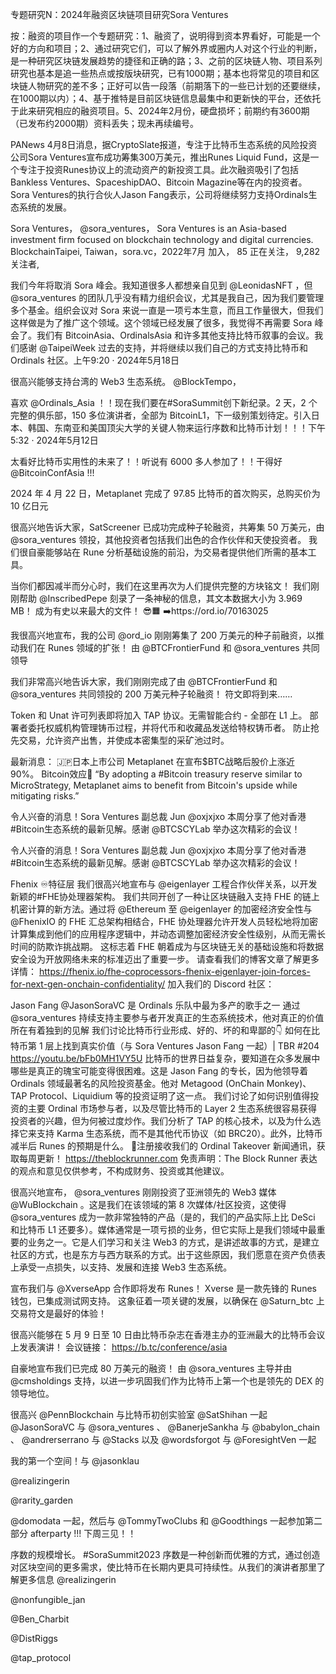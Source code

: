 专题研究N：2024年融资区块链项目研究Sora Ventures


按：融资的项目作一个专题研究：1、融资了，说明得到资本界看好，可能是一个好的方向和项目；2、通过研究它们，可以了解外界或圈内人对这个行业的判断，是一种研究区块链发展趋势的捷径和正确的路；3、之前的区块链人物、项目系列研究也基本是追一些热点或按版块研究，已有1000期；基本也将常见的项目和区块链人物研究的差不多；正好可以告一段落（前期落下的一些已计划的还要继续，在1000期以内）；4、基于推特是目前区块链信息最集中和更新快的平台，还依托于此来研究相应的融资项目。5、2024年2月份，硬盘损坏；前期约有3600期（已发布约2000期）资料丢失；现未再续编号。

PANews 4月8日消息，据CryptoSlate报道，专注于比特币生态系统的风险投资公司Sora Ventures宣布成功筹集300万美元，推出Runes Liquid Fund，这是一个专注于投资Runes协议上的流动资产的新投资工具。此次融资吸引了包括Bankless Ventures、SpaceshipDAO、Bitcoin Magazine等在内的投资者。Sora Ventures的执行合伙人Jason Fang表示，公司将继续努力支持Ordinals生态系统的发展。

Sora Ventures，
@sora_ventures，
Sora Ventures is an Asia-based investment firm focused on blockchain technology and digital currencies.
BlockchainTaipei, Taiwan，sora.vc，2022年7月 加入，
85 正在关注，
9,282 关注者,


我们今年将取消 Sora 峰会。我知道很多人都想亲自见到
@LeonidasNFT
 ，但
@sora_ventures
的团队几乎没有精力组织会议，尤其是我自己，因为我们要管理多个基金。组织会议对 Sora 来说一直是一项亏本生意，而且工作量很大，但我们这样做是为了推广这个领域。这个领域已经发展了很多，我觉得不再需要 Sora 峰会了。我们有 BitcoinAsia、OrdinalsAsia 和许多其他支持比特币叙事的会议。我们感谢
@TaipeiWeek
过去的支持，并将继续以我们自己的方式支持比特币和 Ordinals 社区。上午9:20 · 2024年5月18日

很高兴能够支持台湾的 Web3 生态系统。 
@BlockTempo，

喜欢
@Ordinals_Asia
 ！！现在我们要在#SoraSummit创下新纪录。2 天，2 个完整的俱乐部，150 多位演讲者，全部为 BitcoinL1，下一级别策划待定。引入日本、韩国、东南亚和美国顶尖大学的关键人物来运行序数和比特币计划！！！下午5:32 · 2024年5月12日

太看好比特币实用性的未来了！！听说有 6000 多人参加了！！干得好
@BitcoinConfAsia
 !!!

2024 年 4 月 22 日，Metaplanet 完成了 97.85 比特币的首次购买，总购买价为 10 亿日元

很高兴地告诉大家，SatScreener 已成功完成种子轮融资，共筹集 50 万美元，由
@sora_ventures
领投，其他投资者包括我们出色的合作伙伴和天使投资者。
我们很自豪能够站在 Rune 分析基础设施的前沿，为交易者提供他们所需的基本工具。

当你们都因减半而分心时，我们在这里再次为人们提供完整的方块铭文！
我们刚刚帮助
@InscribedPepe
刻录了一条神秘的信息，其文本数据大小为 3.969 MB！
成为有史以来最大的文件！ 😎🟧
➡️https://ord.io/70163025

我很高兴地宣布，我的公司
@ord_io
刚刚筹集了 200 万美元的种子前融资，以推动我们在 Runes 领域的扩张！
由
@BTCFrontierFund
和
@sora_ventures
共同领导

我们非常高兴地告诉大家，我们刚刚完成了由
@BTCFrontierFund
和
@sora_ventures
共同领投的 200 万美元种子轮融资！
符文即将到来……

Token 和 Unat 许可列表即将加入 TAP 协议。无需智能合约 - 全部在 L1 上。
部署者委托权威机构管理铸币过程，并将代币和收藏品发送给特权铸币者。
防止抢先交易，允许资产出售，并使成本密集型的​​采矿池过时。

最新消息： 🇯🇵日本上市公司 Metaplanet 在宣布$BTC战略后股价上涨近 90%。
Bitcoin效应🙌
“By adopting a #Bitcoin treasury reserve similar to MicroStrategy, Metaplanet aims to benefit from Bitcoin's upside while mitigating risks.”

令人兴奋的消息！Sora Ventures 副总裁 Jun 
@oxjxjxo
本周分享了他对香港#Bitcoin生态系统的最新见解。感谢
@BTCSCYLab
举办这次精彩的会议！

令人兴奋的消息！Sora Ventures 副总裁 Jun 
@oxjxjxo
本周分享了他对香港#Bitcoin生态系统的最新见解。感谢
@BTCSCYLab
举办这次精彩的会议！

Fhenix ♾特征层
我们很高兴地宣布与
@eigenlayer
工程合作伙伴关系，以开发新颖的#FHE协处理器架构。
我们共同开创了一种让区块链融入支持 FHE 的链上机密计算的新方法。通过将
@Ethereum
至
@eigenlayer
的加密经济安全性与
@FhenixIO
的 FHE 汇总架构相结合，FHE 协处理器允许开发人员轻松地将加密计算集成到他们的应用程序逻辑中，并动态调整加密经济安全性级别，从而无需长时间的防欺诈挑战期。
这标志着 FHE 朝着成为与区块链无关的基础设施和将数据安全设为开放网络未来的标准迈出了重要一步。
请查看我们的博客文章了解更多详情： https://fhenix.io/fhe-coprocessors-fhenix-eigenlayer-join-forces-for-next-gen-onchain-confidentiality/
加入我们的 Discord 社区：

Jason Fang 
@JasonSoraVC
是 Ordinals 乐队中最为多产的歌手之一
通过
@sora_ventures
持续支持主要参与者开发真正的生态系统技术，他对真正的价值所在有着独到的见解
我们讨论比特币行业形成、好的、坏的和卑鄙的👇
如何在比特币第 1 层上找到真实价值（与 Sora Ventures Jason Fang 一起）| TBR #204
https://youtu.be/bFb0MH1VY5U
比特币的世界日益复杂，要知道在众多发展中哪些是真正的瑰宝可能变得很困难。这是 Jason Fang 的专长，因为他领导着 Ordinals 领域最著名的风险投资基金。他对 Metagood (OnChain Monkey)、TAP Protocol、Liquidium 等的投资证明了这一点。
我们讨论了如何识别值得投资的主要 Ordinal 市场参与者，以及尽管比特币的 Layer 2 生态系统很容易获得投资者的兴趣，但为何被过度炒作。我们分析了 TAP 的核心技术，以及为什么选择它来支持 Karma 生态系统，而不是其他代币协议（如 BRC20）。此外，比特币减半后 Runes 的预期是什么。
🚀注册接收我们的 Ordinal Takeover 新闻通讯，获取每周更新！ https://theblockrunner.com
免责声明：The Block Runner 表达的观点和意见仅供参考，不构成财务、投资或其他建议。

很高兴地宣布， 
@sora_ventures
刚刚投资了亚洲领先的 Web3 媒体
@WuBlockchain
 。这是我们在该领域的第 8 次媒体/社区投资，这使得
@sora_ventures
成为一款非常独特的产品（是的，我们的产品实际上比 DeSci 和比特币 L1 还要多）。媒体通常是一项亏损的业务，但它实际上是我们领域中最重要的业务之一。它是人们学习和关注 Web3 的方式，是讲述故事的方式，是建立社区的方式，也是东方与西方联系的方式。出于这些原因，我们愿意在资产负债表上承受一点损失，以支持、发展和连接 Web3 生态系统。

宣布我们与
@XverseApp
合作即将发布 Runes！
Xverse 是一款先锋的 Runes 钱包，已集成测试网支持。
这象征着一项关键的发展，以确保在
@Saturn_btc
上交易符文是最好的体验！

很高兴能够在 5 月 9 日至 10 日由比特币杂志在香港主办的亚洲最大的比特币会议上发表演讲！
会议链接： https://b.tc/conference/asia

自豪地宣布我们已完成 80 万美元的融资！
由
@sora_ventures
主导并由
@cmsholdings
支持，以进一步巩固我们作为比特币上第一个也是领先的 DEX 的领导地位。

很高兴
@PennBlockchain
与比特币初创实验室
@SatShihan
一起
@JasonSoraVC
与
@sora_ventures
 、 
@BanerjeSankha
与
@babylon_chain
 、 
@andrerserrano
与
@Stacks
以及
@wordsforgot
与
@ForesightVen
一起

我的第一个空间！与
@jasonklau
 
@realizingerin
 
@rarity_garden
 
@domodata
一起，然后与
@TommyTwoClubs
和
@Goodthings
一起参加第二部分 afterparty !!! 下周三见！！

序数的规模增长。 #SoraSummit2023
序数是一种创新而优雅的方式，通过创造对区块空间的更多需求，使比特币在长期内更具可持续性。从我们的演讲者那里了解更多信息
@realizingerin
 
@nonfungible_jan
 
@Ben_Charbit
 
@DistRiggs
 
@tap_protocol
 >>


